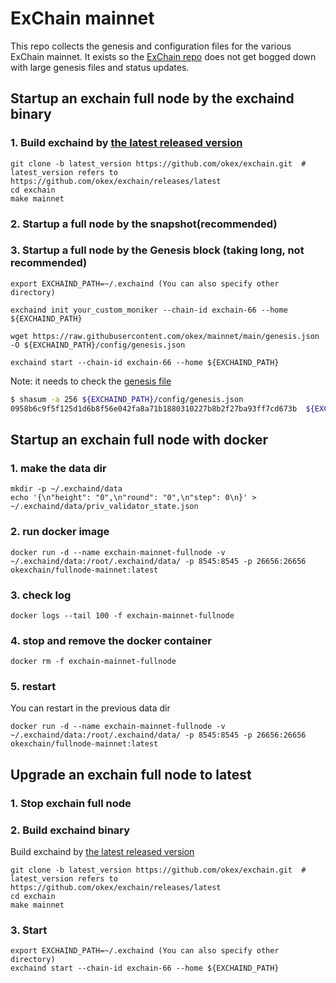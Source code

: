 # ExChain mainnet

This repo collects the genesis and configuration files for the various ExChain
mainnet. It exists so the [ExChain repo](https://github.com/okex/exchain)
does not get bogged down with large genesis files and status updates.


## Startup an exchain full node by the exchaind binary

### 1. Build exchaind by [the latest released version](https://github.com/okex/exchain/releases/latest)
```
git clone -b latest_version https://github.com/okex/exchain.git  # latest_version refers to https://github.com/okex/exchain/releases/latest
cd exchain
make mainnet
```

### 2. Startup a full node by the snapshot(recommended)


### 3. Startup a full node by the Genesis block (taking long, not recommended)

```
export EXCHAIND_PATH=~/.exchaind (You can also specify other directory)

exchaind init your_custom_moniker --chain-id exchain-66 --home ${EXCHAIND_PATH}

wget https://raw.githubusercontent.com/okex/mainnet/main/genesis.json -O ${EXCHAIND_PATH}/config/genesis.json

exchaind start --chain-id exchain-66 --home ${EXCHAIND_PATH}
```

Note: it needs to check the [genesis file](https://raw.githubusercontent.com/okex/mainnet/main/genesis.json)

```bash
$ shasum -a 256 ${EXCHAIND_PATH}/config/genesis.json
0958b6c9f5f125d1d6b8f56e042fa8a71b1880310227b8b2f27ba93ff7cd673b  ${EXCHAIND_PATH}/config/genesis.json
```



## Startup an exchain full node with docker
### 1. make the data dir
```shell
mkdir -p ~/.exchaind/data
echo '{\n"height": "0",\n"round": "0",\n"step": 0\n}' > ~/.exchaind/data/priv_validator_state.json
```

### 2. run docker image
```shell
docker run -d --name exchain-mainnet-fullnode -v ~/.exchaind/data:/root/.exchaind/data/ -p 8545:8545 -p 26656:26656 okexchain/fullnode-mainnet:latest
```

### 3. check log
```shell
docker logs --tail 100 -f exchain-mainnet-fullnode
```

### 4. stop and remove the docker container
```shell
docker rm -f exchain-mainnet-fullnode
```

### 5. restart
You can restart in the previous data dir
```shell
docker run -d --name exchain-mainnet-fullnode -v ~/.exchaind/data:/root/.exchaind/data/ -p 8545:8545 -p 26656:26656 okexchain/fullnode-mainnet:latest
```


## Upgrade an exchain full node to latest

### 1. Stop exchain  full node
### 2. Build exchaind binary
Build exchaind by [the latest released version](https://github.com/okex/exchain/releases/latest)
```
git clone -b latest_version https://github.com/okex/exchain.git  # latest_version refers to https://github.com/okex/exchain/releases/latest
cd exchain
make mainnet
```
### 3. Start
```
export EXCHAIND_PATH=~/.exchaind (You can also specify other directory)
exchaind start --chain-id exchain-66 --home ${EXCHAIND_PATH}
```

